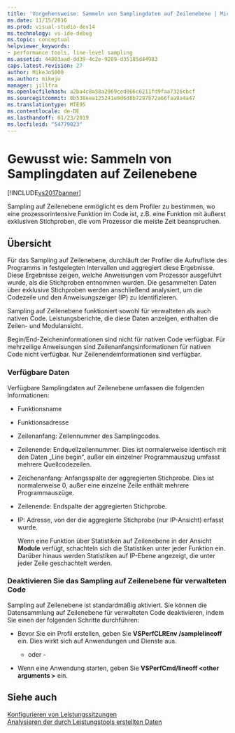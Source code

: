 ```yaml
---
title: 'Vorgehensweise: Sammeln von Samplingdaten auf Zeilenebene | Microsoft-Dokumentation'
ms.date: 11/15/2016
ms.prod: visual-studio-dev14
ms.technology: vs-ide-debug
ms.topic: conceptual
helpviewer_keywords:
- performance tools, line-level sampling
ms.assetid: 44803aad-dd39-4c2e-9209-d35185d44983
caps.latest.revision: 27
author: MikeJo5000
ms.author: mikejo
manager: jillfra
ms.openlocfilehash: a2ba4c8a58a2969ced066c6211fd9faa7326cbcf
ms.sourcegitcommit: 8b538eea125241e9d6d8b7297b72a66faa9a4a47
ms.translationtype: MTE95
ms.contentlocale: de-DE
ms.lasthandoff: 01/23/2019
ms.locfileid: "54779023"
---
```

# <a name="how-to-collect-line-level-sampling-data"></a>Gewusst wie: Sammeln von Samplingdaten auf Zeilenebene
[!INCLUDE[vs2017banner](../includes/vs2017banner.md)]

Sampling auf Zeilenebene ermöglicht es dem Profiler zu bestimmen, wo eine prozessorintensive Funktion im Code ist, z.B. eine Funktion mit äußerst exklusiven Stichproben, die vom Prozessor die meiste Zeit beanspruchen.  
  
## <a name="overview"></a>Übersicht  
 Für das Sampling auf Zeilenebene, durchläuft der Profiler die Aufrufliste des Programms in festgelegten Intervallen und aggregiert diese Ergebnisse. Diese Ergebnisse zeigen, welche Anweisungen vom Prozessor ausgeführt wurde, als die Stichproben entnommen wurden. Die gesammelten Daten über exklusive Stichproben werden anschließend analysiert, um die Codezeile und den Anweisungszeiger (IP) zu identifizieren.  
  
 Sampling auf Zeilenebene funktioniert sowohl für verwalteten als auch nativen Code. Leistungsberichte, die diese Daten anzeigen, enthalten die Zeilen- und Modulansicht.  
  
 Begin/End-Zeicheninformationen sind nicht für nativen Code verfügbar. Für mehrzeilige Anweisungen sind Zeilenanfangsinformationen für nativen Code nicht verfügbar. Nur Zeilenendeinformationen sind verfügbar.  
  
### <a name="available-data"></a>Verfügbare Daten  
 Verfügbare Samplingdaten auf Zeilenebene umfassen die folgenden Informationen:  
  
- Funktionsname  
  
- Funktionsadresse  
  
- Zeilenanfang: Zeilennummer des Samplingcodes.  
  
- Zeilenende: Endquellzeilennummer. Dies ist normalerweise identisch mit den Daten „Line begin“, außer ein einzelner Programmauszug umfasst mehrere Quellcodezeilen.  
  
- Zeichenanfang: Anfangsspalte der aggregierten Stichprobe. Dies ist normalerweise 0, außer eine einzelne Zeile enthält mehrere Programmauszüge.  
  
- Zeilenende: Endspalte der aggregierten Stichprobe.  
  
- IP: Adresse, von der die aggregierte Stichprobe (nur IP-Ansicht) erfasst wurde.  
  
  Wenn eine Funktion über Statistiken auf Zeilenebene in der Ansicht **Module** verfügt, schachteln sich die Statistiken unter jeder Funktion ein. Darüber hinaus werden Statistiken auf IP-Ebene angezeigt, die unter jeder Zeile geschachtelt werden.  
  
### <a name="turn-off-line-level-sampling-for-managed-code"></a>Deaktivieren Sie das Sampling auf Zeilenebene für verwalteten Code  
 Sampling auf Zeilenebene ist standardmäßig aktiviert. Sie können die Datensammlung auf Zeilenebene für verwalteten Code deaktivieren, indem Sie einen der folgenden Schritte durchführen:  
  
-   Bevor Sie ein Profil erstellen, geben Sie **VSPerfCLREnv /samplelineoff** ein. Dies wirkt sich auf Anwendungen und Dienste aus.  
  
     - oder -  
  
-   Wenn eine Anwendung starten, geben Sie **VSPerfCmd/lineoff \<other arguments >** ein.  
  
## <a name="see-also"></a>Siehe auch  
 [Konfigurieren von Leistungssitzungen](../profiling/configuring-performance-sessions.md)   
 [Analysieren der durch Leistungstools erstellten Daten](../profiling/analyzing-performance-tools-data.md)
